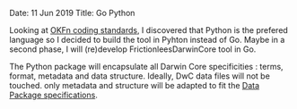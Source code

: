Date: 11 Jun 2019
Title: Go Python

Looking at [OKFn coding standards](https://github.com/okfn/coding-standards), I discovered that Python is the prefered language so I decided to build the tool in Pyhton instead of Go.
Maybe in a second phase, I will (re)develop FrictionleesDarwinCore tool in Go.

The Python package will encapsulate all Darwin Core specificities : terms, format, metadata and data structure.
Ideally, DwC data files will not be touched. only metadata and structure will be adapted to fit the [Data Package specifications](https://frictionlessdata.io/specs/data-package/).
